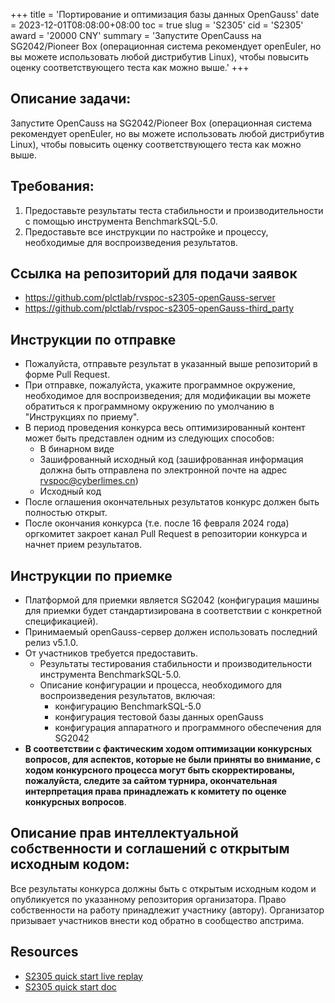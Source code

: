 +++
title = 'Портирование и оптимизация базы данных OpenGauss'
date = 2023-12-01T08:08:00+08:00
toc = true
slug = 'S2305'
cid = 'S2305'
award = '20000 CNY'
summary = 'Запустите OpenCauss на SG2042/Pioneer Box (операционная система рекомендует openEuler, но вы можете использовать любой дистрибутив Linux), чтобы повысить оценку соответствующего теста как можно выше.'
+++

## Описание задачи:

Запустите OpenCauss на SG2042/Pioneer Box (операционная система рекомендует openEuler, но вы можете использовать любой дистрибутив Linux), чтобы повысить оценку соответствующего теста как можно выше.

## Требования:

1. Предоставьте результаты теста стабильности и производительности с помощью инструмента BenchmarkSQL-5.0.
2. Предоставьте все инструкции по настройке и процессу, необходимые для воспроизведения результатов.

## Ссылка на репозиторий для подачи заявок

- https://github.com/plctlab/rvspoc-s2305-openGauss-server
- https://github.com/plctlab/rvspoc-s2305-openGauss-third_party

## Инструкции по отправке

- Пожалуйста, отправьте результат в указанный выше репозиторий в форме Pull Request.
- При отправке, пожалуйста, укажите программное окружение, необходимое для воспроизведения; для модификации вы можете обратиться к программному окружению по умолчанию в "Инструкциях по приему".
- В период проведения конкурса весь оптимизированный контент может быть представлен одним из следующих способов:
    - В бинарном виде
    - Зашифрованный исходный код (зашифрованная информация должна быть отправлена по электронной почте на адрес rvspoc@cyberlimes.cn)
    - Исходный код
- После оглашения окончательных результатов конкурс должен быть полностью открыт.
- После окончания конкурса (т.е. после 16 февраля 2024 года) оргкомитет закроет канал Pull Request в репозитории конкурса и начнет прием результатов.

## Инструкции по приемке

- Платформой для приемки является SG2042 (конфигурация машины для приемки будет стандартизирована в соответствии с конкретной спецификацией).
- Принимаемый openGauss-сервер должен использовать последний релиз v5.1.0.
- От участников требуется предоставить.
    - Результаты тестирования стабильности и производительности инструмента BenchmarkSQL-5.0.
    - Описание конфигурации и процесса, необходимого для воспроизведения результатов, включая:
        - конфигурацию BenchmarkSQL-5.0
        - конфигурация тестовой базы данных openGauss
        - конфигурация аппаратного и программного обеспечения для SG2042
- **В соответствии с фактическим ходом оптимизации конкурсных вопросов, для аспектов, которые не были приняты во внимание, с ходом конкурсного процесса могут быть скорректированы, пожалуйста, следите за сайтом турнира, окончательная интерпретация права принадлежать к комитету по оценке конкурсных вопросов**.

## Описание прав интеллектуальной собственности и соглашений с открытым исходным кодом:

Все результаты конкурса должны быть с открытым исходным кодом и опубликуется по указанному репозитория организатора. Право собственности на работу принадлежит участнику (автору). Организатор призывает участников внести код обратно в сообщество апстрима.

## Resources

- [S2305 quick start live replay](https://www.bilibili.com/video/BV1sK411e7dY/)
- [S2305 quick start doc](https://github.com/plctlab/rvspoc/blob/main/Docs/S2305/S2305.md)
